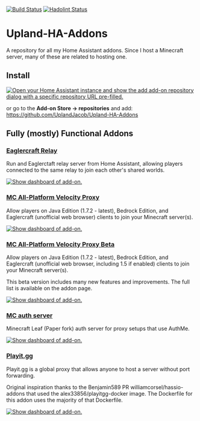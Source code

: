 [![Build Status](https://github.com/UplandJacob/Upland-HA-Addons/actions/workflows/builder.yaml/badge.svg)](https://github.com/UplandJacob/Upland-HA-Addons/actions/workflows/builder.yaml)
[![Hadolint Status](https://github.com/UplandJacob/Upland-HA-Addons/actions/workflows/hadolint.yaml/badge.svg)](https://github.com/UplandJacob/Upland-HA-Addons/actions/workflows/hadolint.yaml)

# Upland-HA-Addons

A repository for all my Home Assistant addons. Since I host a Minecraft server, many of these are related to hosting one.

## Install

[![Open your Home Assistant instance and show the add add-on repository dialog with a specific repository URL pre-filled.](https://my.home-assistant.io/badges/supervisor_add_addon_repository.svg)](https://my.home-assistant.io/redirect/supervisor_add_addon_repository/?repository_url=https://github.com/UplandJacob/Upland-HA-Addons)

or go to the **Add-on Store -> repositories** and add: https://github.com/UplandJacob/Upland-HA-Addons

## Fully (mostly) Functional Addons


### [Eaglercraft Relay](/eag-relay)

Run and Eaglerctaft relay server from Home Assistant, allowing players connected to the same relay to join each other's shared worlds.

[![Show dashboard of add-on.](https://my.home-assistant.io/badges/supervisor_addon.svg)](https://my.home-assistant.io/redirect/supervisor_addon/?addon=d78ad65c_eag-relay)


### [MC All-Platform Velocity Proxy](/mc-all-platform-velocity)

Allow players on Java Edition (1.7.2 - latest), Bedrock Edition, and Eaglercraft (unofficial web browser) clients to join your Minecraft server(s).

[![Show dashboard of add-on.](https://my.home-assistant.io/badges/supervisor_addon.svg)](https://my.home-assistant.io/redirect/supervisor_addon/?addon=d78ad65c_mc-all-platform-velocity)


### [MC All-Platform Velocity Proxy Beta](/mc-all-platform-velocity-beta)

Allow players on Java Edition (1.7.2 - latest), Bedrock Edition, and Eaglercraft (unofficial web browser, including 1.5 if enabled) clients to join your Minecraft server(s).

This beta version includes many new features and improvements. The full list is available on the addon page.

[![Show dashboard of add-on.](https://my.home-assistant.io/badges/supervisor_addon.svg)](https://my.home-assistant.io/redirect/supervisor_addon/?addon=d78ad65c_mc-all-platform-velocity-beta)


### [MC auth server](/mc-auth-server)

Minecraft Leaf (Paper fork) auth server for proxy setups that use AuthMe.

[![Show dashboard of add-on.](https://my.home-assistant.io/badges/supervisor_addon.svg)](https://my.home-assistant.io/redirect/supervisor_addon/?addon=d78ad65c_mc-auth-server)


### [Playit.gg](/playit-gg)

Playit.gg is a global proxy that allows anyone to host a server without port forwarding.

Original inspiration thanks to the Benjamin589 PR williamcorsel/hassio-addons that used the alex33856/playitgg-docker image. The Dockerfile for this addon uses the majority of that Dockerfile.

[![Show dashboard of add-on.](https://my.home-assistant.io/badges/supervisor_addon.svg)](https://my.home-assistant.io/redirect/supervisor_addon/?addon=d78ad65c_playitgg)
